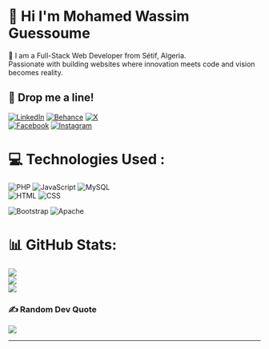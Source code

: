 # 💫 Hi I'm  Mohamed Wassim Guessoume
🔭 I am a Full-Stack Web Developer from Sétif, Algeria. <br> Passionate with building websites where innovation meets code and vision becomes reality.



## 📮 Drop me a line!

[![LinkedIn](https://img.shields.io/badge/LinkedIn-%230077B5.svg?logo=linkedin&logoColor=white)](https://www.linkedin.com/in/wassim-guessoum/)
[![Behance](https://img.shields.io/badge/Behance-1769ff?logo=behance&logoColor=white)](https://www.behance.net/GVIISION)  [![X](https://img.shields.io/badge/X-black.svg?logo=X&logoColor=white)](https://x.com/guessoum_wassim) <br>
[![Facebook](https://img.shields.io/badge/Facebook-%231877F2.svg?logo=Facebook&logoColor=white)](https://facebook.com/gvission) [![Instagram](https://img.shields.io/badge/Instagram-%23E4405F.svg?logo=Instagram&logoColor=white)](https://instagram.com/https://www.instagram.com/g.visiiion/?hl=fr) 

# 💻 Technologies Used :
![PHP](https://img.shields.io/badge/php-%23777BB4.svg?style=for-the-badge&logo=php&logoColor=white)   ![JavaScript](https://img.shields.io/badge/javascript-%23F7DF1E.svg?style=for-the-badge&logo=javascript&logoColor=black)  ![MySQL](https://img.shields.io/badge/mysql-4479A1.svg?style=for-the-badge&logo=mysql&logoColor=white)
<br> ![HTML](https://img.shields.io/badge/html-%2345B8D8.svg?style=for-the-badge&logo=html5&logoColor=white)  ![CSS](https://img.shields.io/badge/css-%231572B6.svg?style=for-the-badge&logo=css3&logoColor=white)




![Bootstrap](https://img.shields.io/badge/bootstrap-%238511FA.svg?style=for-the-badge&logo=bootstrap&logoColor=white) ![Apache](https://img.shields.io/badge/apache-%23D42029.svg?style=for-the-badge&logo=apache&logoColor=white)

# 📊 GitHub Stats:
![](https://github-readme-stats.vercel.app/api?username=GSMVISION&theme=dark&hide_border=false&include_all_commits=true&count_private=true)<br/>
![](https://github-readme-streak-stats.herokuapp.com/?user=GSMVISION&theme=dark&hide_border=false)<br/>
![](https://github-readme-stats.vercel.app/api/top-langs/?username=GSMVISION&theme=dark&hide_border=false&include_all_commits=true&count_private=true&layout=compact)

### ✍️ Random Dev Quote
![](https://quotes-github-readme.vercel.app/api?type=vetical&theme=tokyonight)

<!-- Proudly created with GPRM ( https://gprm.itsvg.in ) -->
---
